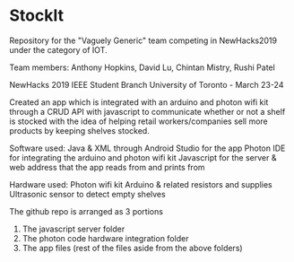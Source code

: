 # StockIt
Repository for the "Vaguely Generic" team competing in NewHacks2019 under the category of IOT.

Team members: Anthony Hopkins, David Lu, Chintan Mistry, Rushi Patel

NewHacks 2019 IEEE Student Branch University of Toronto - March 23-24 

Created an app which is integrated with an arduino and photon wifi kit through a CRUD API with javascript to communicate whether or not a shelf is stocked
with the idea of helping retail workers/companies sell more products by keeping shelves stocked. 

Software used: Java & XML through Android Studio for the app
               Photon IDE for integrating the arduino and photon wifi kit
               Javascript for the server & web address that the app reads from and prints from
               
Hardware used: Photon wifi kit
               Arduino & related resistors and supplies
               Ultrasonic sensor to detect empty shelves

The github repo is arranged as 3 portions
  1. The javascript server folder
  2. The photon code hardware integration folder
  3. The app files (rest of the files aside from the above folders)
